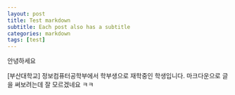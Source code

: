 ```yaml
---
layout: post
title: Test markdown
subtitle: Each post also has a subtitle
categories: markdown
tags: [test]
---
```


안녕하세요 

[부산대학교] 정보컴퓨터공학부에서 학부생으로 재학중인 학생입니다.
마크다운으로 글을 써보려는데 잘 모르겠네요 ㅋㅋ

